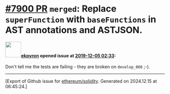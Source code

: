 # [\#7900 PR](https://github.com/ethereum/solidity/pull/7900) `merged`: Replace ``superFunction`` with ``baseFunctions`` in AST annotations and ASTJSON.

#### <img src="https://avatars.githubusercontent.com/u/1347491?v=4" width="50">[ekpyron](https://github.com/ekpyron) opened issue at [2019-12-05 02:33](https://github.com/ethereum/solidity/pull/7900):

Don't tell me the tests are failing - they are broken on ``develop_060`` ;-).




-------------------------------------------------------------------------------



[Export of Github issue for [ethereum/solidity](https://github.com/ethereum/solidity). Generated on 2024.12.15 at 06:45:24.]
